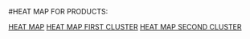 #HEAT MAP FOR PRODUCTS:

[HEAT MAP](https://github.com/Vaishnavi28/HEATMAPS-PRODUCTS.github.io/blob/master/HEATMAP.html)
[HEAT MAP FIRST CLUSTER](https://github.com/Vaishnavi28/HEATMAPS-PRODUCTS.github.io/blob/master/HEATMAP_FIRST_CLUSTER_PRODUCT.html)
[HEAT MAP SECOND CLUSTER](https://github.com/Vaishnavi28/HEATMAPS-PRODUCTS.github.io/blob/master/HEATMAP_SECOND_CLUSTER_PRODUCT.html)



